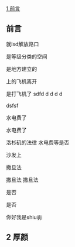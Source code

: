 
[1 前言](#2-厚颜)




## 前言




就lsd解放路口


是等级分类的空间


是地方建立的


上的飞机离开


是打飞机了
sdfd
d
d
d
d

dsfsf


水电费了



水电费了


洛杉矶的法律
水电费等是否



沙发上









撒旦法



撒旦法
撒旦法

是否

是否


你好我是shiuijlj
## 2 厚颜